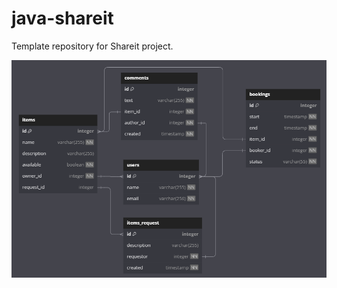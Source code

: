 # java-shareit
Template repository for Shareit project.

![Screenshot dbdiagram.](/src/main/resources/dbdiagram.png)


